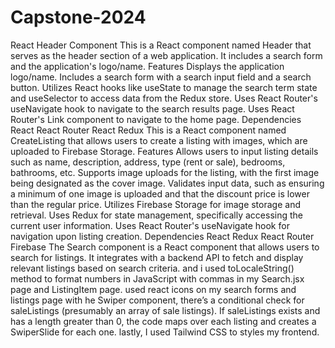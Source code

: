 
# Capstone-2024
React Header Component
This is a React component named Header that serves as the header section of a web application. It includes a search form and the application's logo/name.
Features
Displays the application logo/name.
Includes a search form with a search input field and a search button.
Utilizes React hooks like useState to manage the search term state and useSelector to access data from the Redux store.
Uses React Router's useNavigate hook to navigate to the search results page.
Uses React Router's Link component to navigate to the home page.
Dependencies
React
React Router
React Redux
This is a React component named CreateListing that allows users to create a listing with images, which are uploaded to Firebase Storage.
Features
Allows users to input listing details such as name, description, address, type (rent or sale), bedrooms, bathrooms, etc.
Supports image uploads for the listing, with the first image being designated as the cover image.
Validates input data, such as ensuring a minimum of one image is uploaded and that the discount price is lower than the regular price.
Utilizes Firebase Storage for image storage and retrieval.
Uses Redux for state management, specifically accessing the current user information.
Uses React Router's useNavigate hook for navigation upon listing creation.
Dependencies
React
Redux
React Router
Firebase
The Search component is a React component that allows users to search for listings. It integrates with a backend API to fetch and display relevant listings based on search criteria. and i used toLocaleString() method to format numbers in JavaScript with commas in my Search.jsx page and ListingItem page. used  react icons on my search forms and listings page with he Swiper component, there’s a conditional check for saleListings (presumably an array of sale listings).
If saleListings exists and has a length greater than 0, the code maps over each listing and creates a SwiperSlide for each one. lastly, I used Tailwind CSS to styles my frontend. 